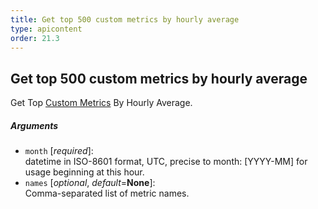 ```yaml
---
title: Get top 500 custom metrics by hourly average
type: apicontent
order: 21.3
---
```


## Get top 500 custom metrics by hourly average

Get Top [Custom Metrics](/getting_started/custom_metrics/) By Hourly Average.

##### Arguments
* `month` [*required*]:  
    datetime in ISO-8601 format, UTC, precise to month: [YYYY-MM] for usage beginning at this hour.
* `names` [*optional*, *default*=**None**]:  
    Comma-separated list of metric names.
